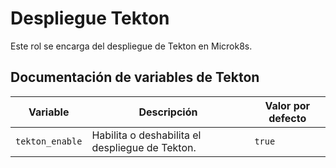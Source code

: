 # Despliegue Tekton

Este rol se encarga del despliegue de Tekton en Microk8s.

## Documentación de variables de Tekton

| Variable        | Descripción                                          | Valor por defecto |
|-----------------|------------------------------------------------------|-------------------|
| `tekton_enable` | Habilita o deshabilita el despliegue de Tekton.      | `true`            |
